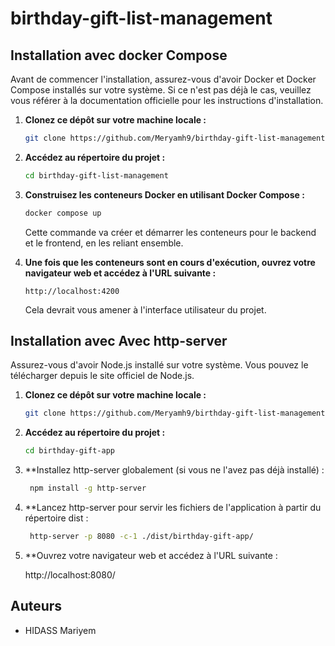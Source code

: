 # birthday-gift-list-management

## Installation avec docker Compose

Avant de commencer l'installation, assurez-vous d'avoir Docker et Docker Compose installés sur votre système. Si ce n'est pas déjà le cas, veuillez vous référer à la documentation officielle pour les instructions d'installation.

1. **Clonez ce dépôt sur votre machine locale :**

    ```bash
    git clone https://github.com/Meryamh9/birthday-gift-list-management.git
    ```

2. **Accédez au répertoire du projet :**

    ```bash
    cd birthday-gift-list-management
    ```

3. **Construisez les conteneurs Docker en utilisant Docker Compose :**

    ```bash
    docker compose up
    ```

   Cette commande va créer et démarrer les conteneurs pour le backend et le frontend, en les reliant ensemble.

4. **Une fois que les conteneurs sont en cours d'exécution, ouvrez votre navigateur web et accédez à l'URL suivante :**

    ```
    http://localhost:4200
    ```

   Cela devrait vous amener à l'interface utilisateur du projet.

## Installation avec Avec http-server
Assurez-vous d'avoir Node.js installé sur votre système. Vous pouvez le télécharger depuis le site officiel de Node.js.

1. **Clonez ce dépôt sur votre machine locale :**

    ```bash
    git clone https://github.com/Meryamh9/birthday-gift-list-management.git
    ```
2. **Accédez au répertoire du projet :**

    ```bash
    cd birthday-gift-app
    ```
3. **Installez http-server globalement (si vous ne l'avez pas déjà installé) :
   
   ```bash
    npm install -g http-server
    ```
4. **Lancez http-server pour servir les fichiers de l'application à partir du répertoire dist :

   ```bash
    http-server -p 8080 -c-1 ./dist/birthday-gift-app/
    ```
5. **Ouvrez votre navigateur web et accédez à l'URL suivante :
   
   http://localhost:8080/
   
## Auteurs

- HIDASS Mariyem
